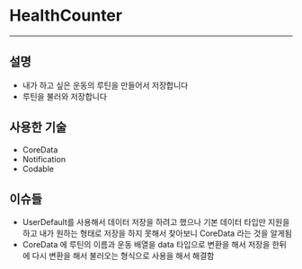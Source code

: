 # HealthCounter

---

## 설명 

* 내가 하고 싶은 운동의 루틴을 만들어서 저장합니다
* 루틴을 불러와 저장합니다

## 사용한 기술

* CoreData
* Notification
* Codable

## 이슈들 

* UserDefault를 사용해서 데이터 저장을 하려고 했으나 기본 데이터 타입만 지원을 하고 내가 원하는 형태로 저장을 하지 못해서 찾아보니 CoreData 라는 것을 알게됨
* CoreData 에 루틴의 이름과 운동 배열을 data 타입으로 변환을 해서 저장을 한뒤에 다시 변환을 해서 불러오는 형식으로 사용을 해서 해결함 

